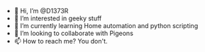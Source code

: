 - 👋 Hi, I’m @D1373R
- 👀 I’m interested in geeky stuff
- 🌱 I’m currently learning Home automation and python scripting
- 💞️ I’m looking to collaborate with Pigeons
- 📫 How to reach me? You don't.
